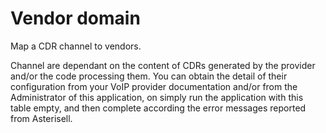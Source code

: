 # Vendor domain

Map a CDR channel to vendors. 

Channel are dependant on the content of CDRs generated by the provider and/or the code processing them. You can obtain the detail of their configuration from your VoIP provider documentation and/or from the Administrator of this application, on simply run the application with this table empty, and then complete according the error messages reported from Asterisell.

